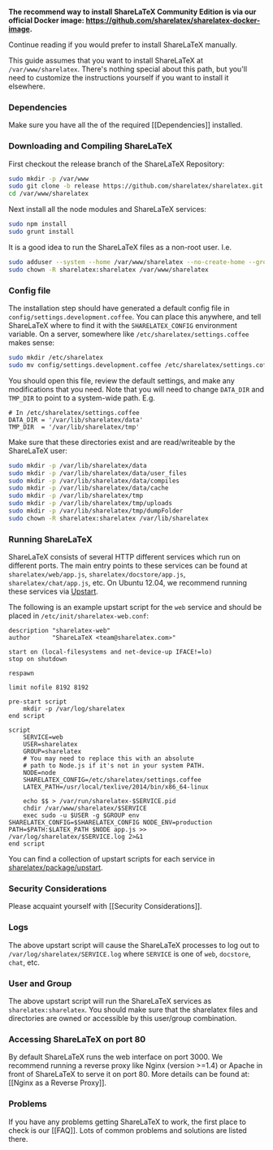**The recommend way to install ShareLaTeX Community Edition is via our official Docker image: https://github.com/sharelatex/sharelatex-docker-image.**

Continue reading if you would prefer to install ShareLaTeX manually.

This guide assumes that you want to install ShareLaTeX at `/var/www/sharelatex`. There's nothing special about this path, but you'll need to customize the instructions yourself if you want to install it elsewhere.

### Dependencies

Make sure you have all the of the required [[Dependencies]] installed.

### Downloading and Compiling ShareLaTeX

First checkout the release branch of the ShareLaTeX Repository:

```bash
sudo mkdir -p /var/www
sudo git clone -b release https://github.com/sharelatex/sharelatex.git /var/www/sharelatex
cd /var/www/sharelatex
```

Next install all the node modules and ShareLaTeX services:

```bash
sudo npm install
sudo grunt install
```

It is a good idea to run the ShareLaTeX files as a non-root user. I.e.

```sh
sudo adduser --system --home /var/www/sharelatex --no-create-home --group sharelatex
sudo chown -R sharelatex:sharelatex /var/www/sharelatex
```

### Config file

The installation step should have generated a default config file in `config/settings.development.coffee`. You can place this anywhere, and tell ShareLaTeX where to find it with the `SHARELATEX_CONFIG` environment variable. On a server, somewhere like `/etc/sharelatex/settings.coffee` makes sense:

```sh
sudo mkdir /etc/sharelatex
sudo mv config/settings.development.coffee /etc/sharelatex/settings.coffee
```

You should open this file, review the default settings, and make any modifications that you need. Note that you will need to change `DATA_DIR` and `TMP_DIR` to point to a system-wide path. E.g.

```
# In /etc/sharelatex/settings.coffee
DATA_DIR = '/var/lib/sharelatex/data'
TMP_DIR  = '/var/lib/sharelatex/tmp'
```

Make sure that these directories exist and are read/writeable by the ShareLaTeX user:

```bash
sudo mkdir -p /var/lib/sharelatex/data
sudo mkdir -p /var/lib/sharelatex/data/user_files
sudo mkdir -p /var/lib/sharelatex/data/compiles
sudo mkdir -p /var/lib/sharelatex/data/cache
sudo mkdir -p /var/lib/sharelatex/tmp
sudo mkdir -p /var/lib/sharelatex/tmp/uploads
sudo mkdir -p /var/lib/sharelatex/tmp/dumpFolder
sudo chown -R sharelatex:sharelatex /var/lib/sharelatex
```

### Running ShareLaTeX

ShareLaTeX consists of several HTTP different services which run on different ports. The main entry points to these services can be found at `sharelatex/web/app.js`, `sharelatex/docstore/app.js`, `sharelatex/chat/app.js`, etc. On Ubuntu 12.04, we recommend running these services via [Upstart](http://upstart.ubuntu.com/). 

The following is an example upstart script for the `web` service and should be placed in `/etc/init/sharelatex-web.conf`:

```
description "sharelatex-web"
author      "ShareLaTeX <team@sharelatex.com>"

start on (local-filesystems and net-device-up IFACE!=lo)
stop on shutdown

respawn

limit nofile 8192 8192

pre-start script
    mkdir -p /var/log/sharelatex
end script

script
    SERVICE=web
    USER=sharelatex
    GROUP=sharelatex
    # You may need to replace this with an absolute 
    # path to Node.js if it's not in your system PATH.
    NODE=node
    SHARELATEX_CONFIG=/etc/sharelatex/settings.coffee
    LATEX_PATH=/usr/local/texlive/2014/bin/x86_64-linux

    echo $$ > /var/run/sharelatex-$SERVICE.pid
    chdir /var/www/sharelatex/$SERVICE
    exec sudo -u $USER -g $GROUP env SHARELATEX_CONFIG=$SHARELATEX_CONFIG NODE_ENV=production PATH=$PATH:$LATEX_PATH $NODE app.js >> /var/log/sharelatex/$SERVICE.log 2>&1
end script
```

You can find a collection of upstart scripts for each service in [sharelatex/package/upstart](https://github.com/sharelatex/sharelatex/tree/master/package/upstart).

### Security Considerations

Please acquaint yourself with [[Security Considerations]].
### Logs

The above upstart script will cause the ShareLaTeX processes to log out to `/var/log/sharelatex/SERVICE.log` where `SERVICE` is one of `web`, `docstore`, `chat`, etc.

### User and Group

The above upstart script will run the ShareLaTeX services as `sharelatex:sharelatex`. You should make sure that the sharelatex files and directories are owned or accessible by this user/group combination.

### Accessing ShareLaTeX on port 80

By default ShareLaTeX runs the web interface on port 3000. We recommend running a reverse proxy like Nginx (version >=1.4) or Apache in front of ShareLaTeX to serve it on port 80. More details can be found at: [[Nginx as a Reverse Proxy]].

### Problems

If you have any problems getting ShareLaTeX to work, the first place to check is our [[FAQ]]. Lots of common problems and solutions are listed there.